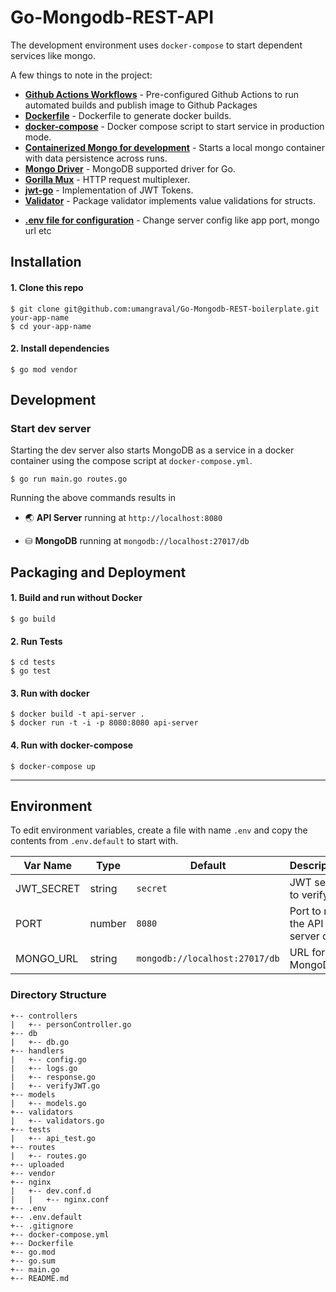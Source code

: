 # Go-Mongodb-REST-API

The development environment uses `docker-compose` to start dependent services like mongo.

A few things to note in the project:

- **[Github Actions Workflows](https://github.com/umangraval/Go-Mongodb-REST-boilerplate/tree/main/.github/workflows)** - Pre-configured Github Actions to run automated builds and publish image to Github Packages
- **[Dockerfile](https://github.com/umangraval/Go-Mongodb-REST-boilerplate/blob/main/Dockerfile)** - Dockerfile to generate docker builds.
- **[docker-compose](https://github.com/umangraval/Go-Mongodb-REST-boilerplate/blob/main/docker-compose.yml)** - Docker compose script to start service in production mode.
- **[Containerized Mongo for development](#development)** - Starts a local mongo container with data persistence across runs.
- **[Mongo Driver](https://go.mongodb.org/mongo-driver)** - MongoDB supported driver for Go.
- **[Gorilla Mux](https://go.mongodb.org/mongo-driver)** - HTTP request multiplexer.
- **[jwt-go](https://github.com/dgrijalva/jwt-go)** - Implementation of JWT Tokens.
- **[Validator](https://gopkg.in/go-playground/validator.v9)** - Package validator implements value validations for structs.
<!-- * **[OpenAPI 3.0 Spec](https://github.com/sidhantpanda/docker-express-typescript-boilerplate/blob/master/openapi.json)** - A starter template to get started with API documentation using OpenAPI 3.0. This API spec is also available when running the development server at `http://localhost:3000/dev/api-docs` -->
- **[.env file for configuration](#environment)** - Change server config like app port, mongo url etc

## Installation

#### 1. Clone this repo

```
$ git clone git@github.com:umangraval/Go-Mongodb-REST-boilerplate.git your-app-name
$ cd your-app-name
```

#### 2. Install dependencies

```
$ go mod vendor
```

## Development

### Start dev server

Starting the dev server also starts MongoDB as a service in a docker container using the compose script at `docker-compose.yml`.

```
$ go run main.go routes.go
```

Running the above commands results in

- 🌏 **API Server** running at `http://localhost:8080`
<!-- * ⚙️**Swagger UI** at `http://localhost:3000/dev/api-docs` -->
- ⛁ **MongoDB** running at `mongodb://localhost:27017/db`

## Packaging and Deployment

#### 1. Build and run without Docker

```
$ go build
```

#### 2. Run Tests

```
$ cd tests
$ go test
```

#### 3. Run with docker

```
$ docker build -t api-server .
$ docker run -t -i -p 8080:8080 api-server
```

#### 4. Run with docker-compose

```
$ docker-compose up
```

---

## Environment

To edit environment variables, create a file with name `.env` and copy the contents from `.env.default` to start with.

| Var Name   | Type   | Default                        | Description                   |
| ---------- | ------ | ------------------------------ | ----------------------------- |
| JWT_SECRET | string | `secret`                       | JWT secret to verify          |
| PORT       | number | `8080`                         | Port to run the API server on |
| MONGO_URL  | string | `mongodb://localhost:27017/db` | URL for MongoDB               |

<!-- ## Logging
The application uses [winston](https://github.com/winstonjs/winston) as the default logger. The configuration file is at `src/logger.ts`.
* All logs are saved in `./logs` directory and at `/logs` in the docker container.
* The `docker-compose` file has a volume attached to container to expose host directory to the container for writing logs.
* Console messages are prettified
* Each line in error log file is a stringified JSON. -->

### Directory Structure

```
+-- controllers
|   +-- personController.go
+-- db
|   +-- db.go
+-- handlers
|   +-- config.go
|   +-- logs.go
|   +-- response.go
|   +-- verifyJWT.go
+-- models
|   +-- models.go
+-- validators
|   +-- validators.go
+-- tests
|   +-- api_test.go
+-- routes
|   +-- routes.go
+-- uploaded
+-- vendor
+-- nginx
|   +-- dev.conf.d
|   |   +-- nginx.conf
+-- .env
+-- .env.default
+-- .gitignore
+-- docker-compose.yml
+-- Dockerfile
+-- go.mod
+-- go.sum
+-- main.go
+-- README.md
```
